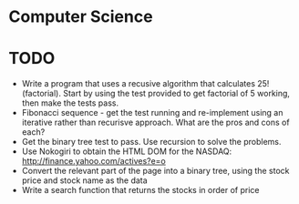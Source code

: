 # Computer Science

# TODO

* Write a program that uses a recusive algorithm that calculates 25! (factorial). Start by using the test provided to get factorial of 5 working, then make the tests pass.
* Fibonacci sequence - get the test running and re-implement using an iterative rather than recurisve approach. What are the pros and cons of each?
* Get the binary tree test to pass. Use recursion to solve the problems.
* Use Nokogiri to obtain the HTML DOM for the NASDAQ: http://finance.yahoo.com/actives?e=o
* Convert the relevant part of the page into a binary tree, using the stock price and stock name as the data
* Write a search function that returns the stocks in order of price